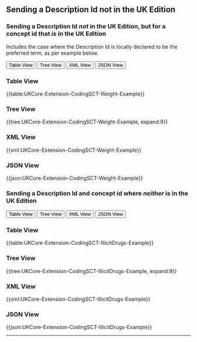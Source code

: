 ## Sending a Description Id not in the UK Edition

### Sending a Description Id *not* in the UK Edition, but for a concept id that *is* in the UK Edition 

Includes the case where the Description Id is locally declared to be the preferred term, as per example below.

<div>
<div class="tab">
 <button class="tablinks active" onclick="openTab(event, 'Table View')">Table View</button>
 <button class="tablinks" onclick="openTab(event, 'Tree View')">Tree View</button>
 <button class="tablinks" onclick="openTab(event, 'XML View')">XML View</button>
 <button class="tablinks" onclick="openTab(event, 'JSON View')">JSON View</button>
</div>

<div id="Table View" class="tabcontent" style="display:block">
  <h3>Table View</h3>
{{table:UKCore-Extension-CodingSCT-Weight-Example}}
</div>

<div id="Tree View" class="tabcontent">
  <h3>Tree View</h3>
{{tree:UKCore-Extension-CodingSCT-Weight-Example, expand:9}}
</div>

<div id="XML View" class="tabcontent">
  <h3>XML View</h3>
{{xml:UKCore-Extension-CodingSCT-Weight-Example}}
</div>

<div id="JSON View" class="tabcontent">
  <h3>JSON View</h3>
{{json:UKCore-Extension-CodingSCT-Weight-Example}}
</div>
</div>

### Sending a Description Id and concept id where *neither* is in the UK Edition 

<div>
<div class="tab">
 <button class="tablinks active" onclick="openTab(event, 'Table View')">Table View</button>
 <button class="tablinks" onclick="openTab(event, 'Tree View')">Tree View</button>
 <button class="tablinks" onclick="openTab(event, 'XML View')">XML View</button>
 <button class="tablinks" onclick="openTab(event, 'JSON View')">JSON View</button>
</div>

<div id="Table View" class="tabcontent" style="display:block">
  <h3>Table View</h3>
{{table:UKCore-Extension-CodingSCT-IllicitDrugs-Example}}
</div>

<div id="Tree View" class="tabcontent">
  <h3>Tree View</h3>
{{tree:UKCore-Extension-CodingSCT-IllicitDrugs-Example, expand:9}}
</div>

<div id="XML View" class="tabcontent">
  <h3>XML View</h3>
{{xml:UKCore-Extension-CodingSCT-IllicitDrugs-Example}}
</div>

<div id="JSON View" class="tabcontent">
  <h3>JSON View</h3>
{{json:UKCore-Extension-CodingSCT-IllicitDrugs-Example}}
</div>
</div>

---

